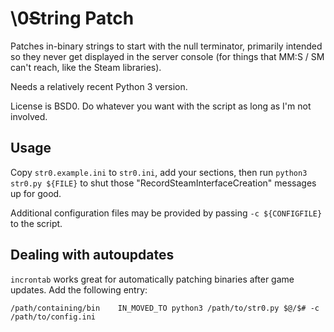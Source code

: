 # \0~~S~~tring Patch

Patches in-binary strings to start with the null terminator, primarily intended so they never
get displayed in the server console (for things that MM:S / SM can't reach, like the Steam
libraries).

Needs a relatively recent Python 3 version.

License is BSD0.  Do whatever you want with the script as long as I'm not involved.

## Usage

Copy `str0.example.ini` to `str0.ini`, add your sections, then run `python3 str0.py ${FILE}` to
shut those "RecordSteamInterfaceCreation" messages up for good.

Additional configuration files may be provided by passing `-c ${CONFIGFILE}` to the script.

## Dealing with autoupdates

`incrontab` works great for automatically patching binaries after game updates.  Add the
following entry:

```
/path/containing/bin	IN_MOVED_TO	python3 /path/to/str0.py $@/$# -c /path/to/config.ini
```
